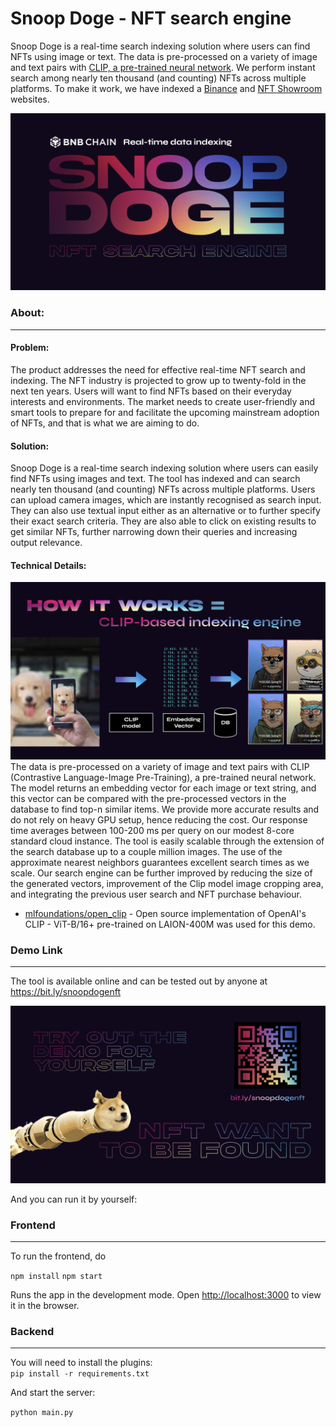 # Snoop Doge - NFT search engine 

Snoop Doge is a real-time search indexing solution where users can find NFTs using image or text. The data is pre-processed on a variety of image and text pairs with [CLIP, a pre-trained neural network](https://github.com/mlfoundations/open_clip). We perform instant search among nearly ten thousand (and counting) NFTs across multiple platforms.
To make it work, we have indexed a [Binance](https://www.binance.com/en/nft/home) and [NFT Showroom](https://nftshowroom.com/) websites.

![](https://github.com/FrankSandqvist/junction-binance-nft/blob/main/assets/nft-snoopdoge.001.jpeg)


### About:
---
#### Problem:
The product addresses the need for effective real-time NFT search and indexing. The NFT industry is projected to grow up to twenty-fold in the next ten years. Users will want to find NFTs based on their everyday interests and environments. The market needs to create user-friendly and smart tools to prepare for and facilitate the upcoming mainstream adoption of NFTs, and that is what we are aiming to do.  

#### Solution:
Snoop Doge is a real-time search indexing solution where users can easily find NFTs using images and text. The tool has indexed and can search nearly ten thousand (and counting) NFTs across multiple platforms. Users can upload camera images, which are instantly recognised as search input. They can also use textual input either as an alternative or to further specify their exact search criteria. They are also able to click on existing results to get similar NFTs, further narrowing down their queries and increasing output relevance.

#### Technical Details:
![](https://github.com/FrankSandqvist/junction-binance-nft/blob/main/assets/nft-snoopdoge.002.jpeg)
The data is pre-processed on a variety of image and text pairs with CLIP (Contrastive Language-Image Pre-Training), a pre-trained neural network. The model returns an embedding vector for each image or text string, and this vector can be compared with the pre-processed vectors in the database to find top-n similar items. We provide more accurate results and do not rely on heavy GPU setup, hence reducing the cost. Our response time averages between 100-200 ms per query on our modest 8-core standard cloud instance. The tool is easily scalable through the extension of the search database up to a couple million images. The use of the approximate nearest neighbors guarantees excellent search times as we scale. Our search engine can be further improved by reducing the size of the generated vectors, improvement of the Clip model image cropping area, and integrating the previous user search and NFT purchase behaviour. 
* [mlfoundations/open_clip](https://github.com/mlfoundations/open_clip) - Open source implementation of OpenAI's CLIP  - ViT-B/16+ pre-trained on LAION-400M was used for this demo.

### Demo Link
---
The tool is available online and can be tested out by anyone at https://bit.ly/snoopdogenft

![](https://github.com/FrankSandqvist/junction-binance-nft/blob/main/assets/nft-snoopdoge.003.jpeg)

And you can run it by yourself:

### Frontend
---

To run the frontend, do

`npm install`
`npm start`

Runs the app in the development mode. Open [http://localhost:3000](http://localhost:3000) to view it in the browser.

### Backend
---

You will need to install the plugins:  
`pip install -r requirements.txt`

And start the server:

`python main.py`  


